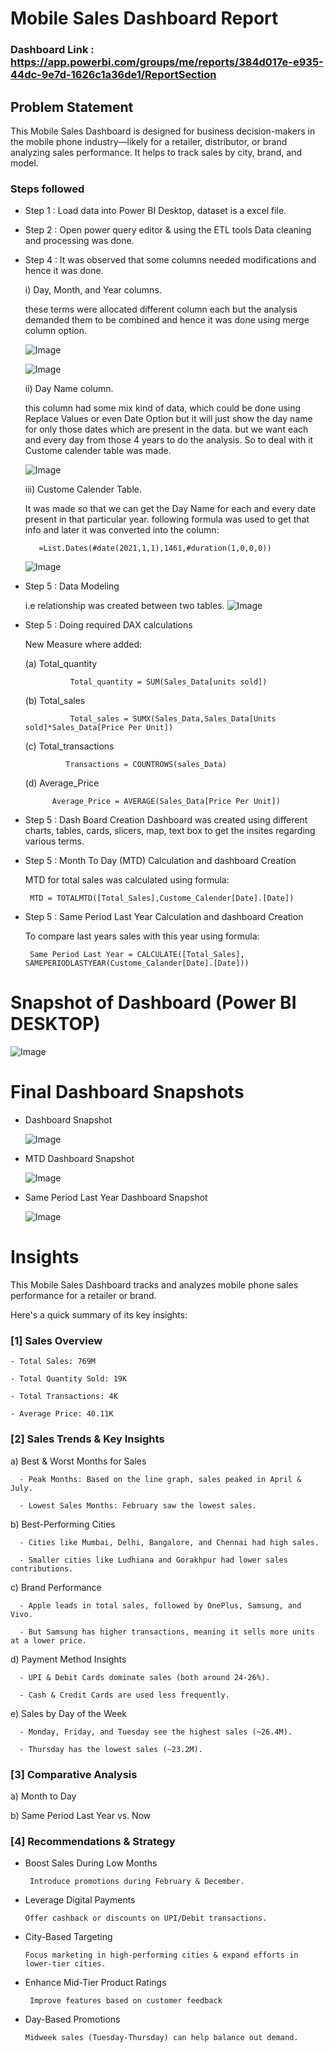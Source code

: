 # Mobile Sales Dashboard Report

### Dashboard Link : https://app.powerbi.com/groups/me/reports/384d017e-e935-44dc-9e7d-1626c1a36de1/ReportSection

## Problem Statement

This Mobile Sales Dashboard is designed for business decision-makers in the mobile phone industry—likely for a retailer, distributor, or brand analyzing sales performance. It helps to track sales by city, brand, and model.


### Steps followed 

- Step 1 : Load data into Power BI Desktop, dataset is a excel file.
- Step 2 : Open power query editor & using the ETL tools Data cleaning and processing was done.
- Step 4 : It was observed that some columns needed modifications and hence it was done.
     
  i) Day, Month, and Year columns.
  
    these terms were allocated different column each but the analysis demanded them to be combined and hence it was done using merge column option.

     ![Image](https://github.com/user-attachments/assets/d8aaa5f3-2eab-4c89-9b9d-c0ac5b241552)
  
     ![Image](https://github.com/user-attachments/assets/1fa4d3d0-20e2-4b60-a3cd-9bd7eab6a0a0)

  ii) Day Name column.

    this column had some mix kind of data, which could be done using Replace Values or even Date Option but it will just show the day name for only those dates which are present in the data. but we want each and every day from those 4 years to do the analysis. So to deal with it Custome calender table was made.
  
    ![Image](https://github.com/user-attachments/assets/68013721-8309-4256-96f9-d859ead37b3e)
	 
   iii) Custome Calender Table.
  
  It was made so that we can get the Day Name for each and every date present in that particular year.
		 following formula was used to get that info and later it was converted into the column:
  
         =List.Dates(#date(2021,1,1),1461,#duration(1,0,0,0))
  
     ![Image](https://github.com/user-attachments/assets/3d56d1ad-4f14-46ef-ba73-20e4a41981c8)
 

 - Step 5 : Data Modeling

   i.e relationship was created between two tables.
          ![Image](https://github.com/user-attachments/assets/3937402a-7ac9-4eb1-b658-2d73a3c8c459) 
		  
		  
- Step 5 : Doing required DAX calculations
  
     New Measure where added:
            
   (a) Total_quantity
		
		        Total_quantity = SUM(Sales_Data[units sold])
			 
  (b) Total_sales 
		   
		        Total_sales = SUMX(Sales_Data,Sales_Data[Units sold]*Sales_Data[Price Per Unit])
         
  (c) Total_transactions
		
		       Transactions = COUNTROWS(sales_Data)
			 
  (d) Average_Price 

            Average_Price = AVERAGE(Sales_Data[Price Per Unit])

 - Step 5 : Dash Board Creation
      Dashboard was created using different charts, tables, cards, slicers, map, text box to get the insites regarding various terms.
  
  - Step 5 : Month To Day (MTD) Calculation and dashboard Creation
    
       MTD for total sales was calculated using formula:
	    
		 MTD = TOTALMTD([Total_Sales],Custome_Calender[Date].[Date])
  
  
  - Step 5 : Same Period Last Year Calculation and dashboard Creation
      
	  To compare last years sales with this year using formula:
	  
	     Same Period Last Year = CALCULATE([Total_Sales], SAMEPERIODLASTYEAR(Custome_Calander[Date].[Date]))
		  
		  

# Snapshot of Dashboard (Power BI DESKTOP)

![Image](https://github.com/user-attachments/assets/01bbdfbb-f119-483d-a66c-ff4717381b34)

 
 # Final Dashboard Snapshots

 - Dashboard Snapshot
   
   ![Image](https://github.com/user-attachments/assets/41fc63a8-3afc-4bd0-bfc8-ba3f33deaa80)
   
 - MTD Dashboard Snapshot
   
   ![Image](https://github.com/user-attachments/assets/9cf47024-0ac1-44dd-bd6f-05b98af5051c)
	
 - Same Period Last Year Dashboard Snapshot
   
   ![Image](https://github.com/user-attachments/assets/f417bcce-5ac0-49e3-aa6c-0400c317f370)



# Insights

This Mobile Sales Dashboard tracks and analyzes mobile phone sales performance for a retailer or brand. 

Here's a quick summary of its key insights:

### [1] Sales Overview

    - Total Sales: 769M

    - Total Quantity Sold: 19K

    - Total Transactions: 4K

    - Average Price: 40.11K
           
### [2] Sales Trends & Key Insights

a) Best & Worst Months for Sales
	   
	  - Peak Months: Based on the line graph, sales peaked in April & July.
    
	  - Lowest Sales Months: February saw the lowest sales.
	
 b) Best-Performing Cities
	
	  - Cities like Mumbai, Delhi, Bangalore, and Chennai had high sales.

	  - Smaller cities like Ludhiana and Gorakhpur had lower sales contributions.
	   
 c) Brand Performance
	
	  - Apple leads in total sales, followed by OnePlus, Samsung, and Vivo.
    
	  - But Samsung has higher transactions, meaning it sells more units at a lower price.
	   
 d) Payment Method Insights
	
	  - UPI & Debit Cards dominate sales (both around 24-26%).
    
	  - Cash & Credit Cards are used less frequently.
	
 e) Sales by Day of the Week
	
	  - Monday, Friday, and Tuesday see the highest sales (~26.4M).
    
	  - Thursday has the lowest sales (~23.2M).
	   
     
  
  ### [3] Comparative Analysis 
  
   a) Month to Day
      
   b) Same Period Last Year vs. Now


 ### [4] Recommendations & Strategy
 
- Boost Sales During Low Months 
	
	   Introduce promotions during February & December.
 
 - Leverage Digital Payments 
	  
	   Offer cashback or discounts on UPI/Debit transactions.
 
 - City-Based Targeting
	
	   Focus marketing in high-performing cities & expand efforts in lower-tier cities.
	  
- Enhance Mid-Tier Product Ratings
	
	   Improve features based on customer feedback
	  
- Day-Based Promotions
	
	  Midweek sales (Tuesday-Thursday) can help balance out demand.










